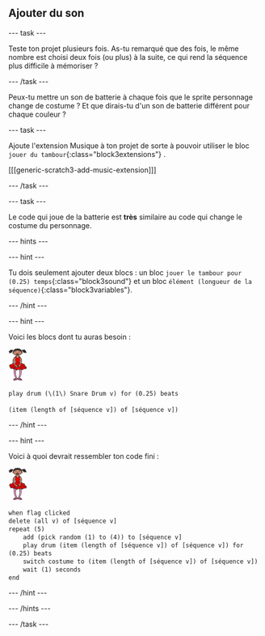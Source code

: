 ## Ajouter du son

--- task ---

Teste ton projet plusieurs fois. As-tu remarqué que des fois, le même nombre est choisi deux fois (ou plus) à la suite, ce qui rend la séquence plus difficile à mémoriser ?

--- /task ---

Peux-tu mettre un son de batterie à chaque fois que le sprite personnage change de costume ? Et que dirais-tu d'un son de batterie différent pour chaque couleur ?

--- task ---

Ajoute l'extension Musique à ton projet de sorte à pouvoir utiliser le bloc `jouer du tambour`{:class="block3extensions"} .

[[[generic-scratch3-add-music-extension]]]

--- /task ---

--- task ---

Le code qui joue de la batterie est **très** similaire au code qui change le costume du personnage.

--- hints ---


--- hint ---

Tu dois seulement ajouter deux blocs : un bloc `jouer le tambour pour (0.25) temps`{:class="block3sound"} et un bloc `élément (longueur de la séquence)`{:class="block3variables"}.

--- /hint ---

--- hint ---

Voici les blocs dont tu auras besoin :

![ballerine](images/ballerina.png)

```blocks3
play drum (\(1\) Snare Drum v) for (0.25) beats

(item (length of [séquence v]) of [séquence v])
```

--- /hint ---

--- hint ---

Voici à quoi devrait ressembler ton code fini :

![ballerine](images/ballerina.png)

```blocks3
when flag clicked
delete (all v) of [séquence v]
repeat (5)
	add (pick random (1) to (4)) to [séquence v]
    play drum (item (length of [séquence v]) of [séquence v]) for (0.25) beats
    switch costume to (item (length of [séquence v]) of [séquence v])
    wait (1) seconds
end
```

--- /hint ---

--- /hints ---

--- /task ---